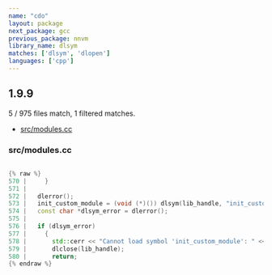 ```yaml
---
name: "cdo"
layout: package
next_package: gcc
previous_package: nnvm
library_name: dlsym
matches: ['dlsym', 'dlopen']
languages: ['cpp']
---
```

## 1.9.9
5 / 975 files match, 1 filtered matches.

 - [src/modules.cc](#srcmodulescc)

### src/modules.cc

```cpp

{% raw %}
570 |     }
571 | 
572 |   dlerror();
573 |   init_custom_module = (void (*)()) dlsym(lib_handle, "init_custom_module");
574 |   const char *dlsym_error = dlerror();
575 | 
576 |   if (dlsym_error)
577 |     {
578 |       std::cerr << "Cannot load symbol 'init_custom_module': " << dlsym_error << std::endl;
579 |       dlclose(lib_handle);
580 |       return;
{% endraw %}

```